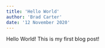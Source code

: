 ```yaml
---
title: 'Hello World'
author: 'Brad Carter'
date: '12 November 2020'
---
```


Hello World! This is my first blog post!